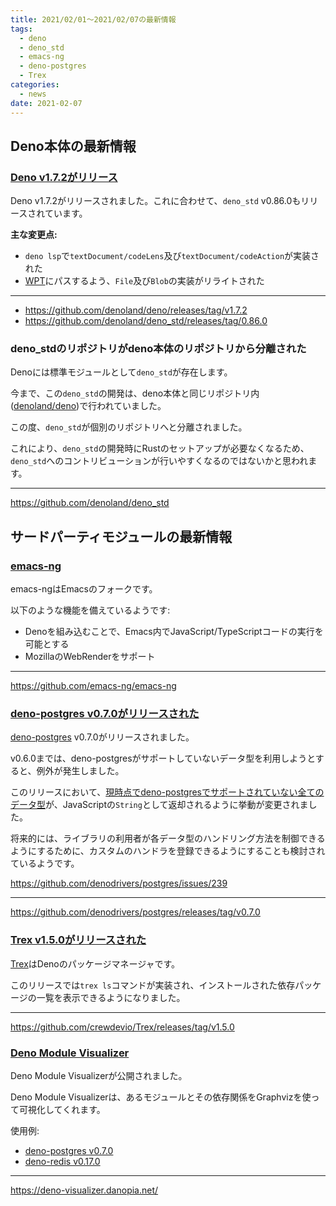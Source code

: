 ```yaml
---
title: 2021/02/01〜2021/02/07の最新情報
tags: 
  - deno
  - deno_std
  - emacs-ng
  - deno-postgres
  - Trex
categories:
  - news
date: 2021-02-07
---
```


## Deno本体の最新情報

### [Deno v1.7.2がリリース](https://github.com/denoland/deno/releases/tag/v1.7.2)

Deno v1.7.2がリリースされました。これに合わせて、`deno_std` v0.86.0もリリースされています。

**主な変更点:**

* `deno lsp`で`textDocument/codeLens`及び`textDocument/codeAction`が実装された
* [WPT](https://github.com/web-platform-tests/wpt)にパスするよう、`File`及び`Blob`の実装がリライトされた

---

* https://github.com/denoland/deno/releases/tag/v1.7.2
* https://github.com/denoland/deno_std/releases/tag/0.86.0

### deno_stdのリポジトリがdeno本体のリポジトリから分離された

Denoには標準モジュールとして`deno_std`が存在します。

今まで、この`deno_std`の開発は、deno本体と同じリポジトリ内([denoland/deno](https://github.com/denoland/deno))で行われていました。

この度、`deno_std`が個別のリポジトリへと分離されました。

これにより、`deno_std`の開発時にRustのセットアップが必要なくなるため、`deno_std`へのコントリビューションが行いやすくなるのではないかと思われます。

---

https://github.com/denoland/deno_std

## サードパーティモジュールの最新情報

### [emacs-ng](https://github.com/emacs-ng/emacs-ng)

emacs-ngはEmacsのフォークです。

以下のような機能を備えているようです:

* Denoを組み込むことで、Emacs内でJavaScript/TypeScriptコードの実行を可能とする
* MozillaのWebRenderをサポート

---

https://github.com/emacs-ng/emacs-ng

### [deno-postgres v0.7.0がリリースされた](https://github.com/denodrivers/postgres/releases/tag/v0.7.0)

[deno-postgres](https://github.com/denodrivers/postgres) v0.7.0がリリースされました。

v0.6.0までは、deno-postgresがサポートしていないデータ型を利用しようとすると、例外が発生しました。

このリリースにおいて、[現時点でdeno-postgresでサポートされていない全てのデータ型](https://github.com/denodrivers/postgres/issues/184)が、JavaScriptの`String`として返却されるように挙動が変更されました。

将来的には、ライブラリの利用者が各データ型のハンドリング方法を制御できるようにするために、カスタムのハンドラを登録できるようにすることも検討されているようです。

https://github.com/denodrivers/postgres/issues/239

---

https://github.com/denodrivers/postgres/releases/tag/v0.7.0

### [Trex v1.5.0がリリースされた](https://github.com/crewdevio/Trex/releases/tag/v1.5.0)

[Trex](https://github.com/crewdevio/Trex)はDenoのパッケージマネージャです。

このリリースでは`trex ls`コマンドが実装され、インストールされた依存パッケージの一覧を表示できるようになりました。

---

https://github.com/crewdevio/Trex/releases/tag/v1.5.0

### [Deno Module Visualizer](https://deno-visualizer.danopia.net/)

Deno Module Visualizerが公開されました。

Deno Module Visualizerは、あるモジュールとその依存関係をGraphvizを使って可視化してくれます。

使用例:

* [deno-postgres v0.7.0](https://deno-visualizer.danopia.net/dependencies-of/https/deno.land/x/postgres@v0.7.0/mod.ts)
* [deno-redis v0.17.0](https://deno-visualizer.danopia.net/dependencies-of/https/deno.land/x/redis@v0.17.0/mod.ts)

---

https://deno-visualizer.danopia.net/
